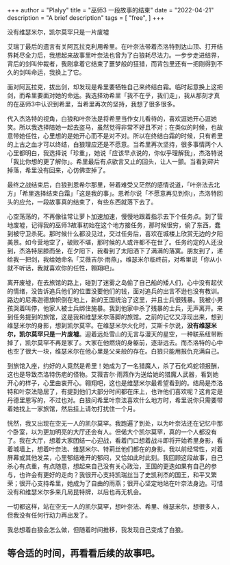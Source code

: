 +++
author = "Plalyy"
title = "巫师3 一段故事的结束"
date = "2022-04-21"
description = "A brief description"
tags = [
    "free",
]
+++
<!--markdown-->
没有维瑟米尔，凯尔莫罕只是一片废墟

艾瑞丁最后的遗言有关阿瓦拉克利用希里。在叶奈法带着杰洛特到达山顶、打开结界耗尽全力后，我想起来故事里叶奈法也曾为了白狼耗尽法力。一步步走进结界，背后的剑叫仲裁者，我刚拿着它结束了噩梦般的狂猎，而背包里还有一把刚得到不久的剑叫命运，我换上了它。

面对阿瓦拉克，拔出剑，却发现是希里要牺牲自己来终结白霜。临时起意换上这把剑，而希里要面对她的命运。我选择劝希里「我不在乎，我们走」，我从那刻才真的在巫师3中认识到希里，当希里再次的坚持，我想了很多很多。

代入杰洛特的视角，白狼和叶奈法是将希里当作女儿看待的，喜欢逗她开心逗她笑。所以我选择陪她一起去盗马，虽然觉得非常不好且不对；在类似的时候，也故意带她任性，心里想的是她开心而不是对不对。所以在终结白霜的时候，只有希里的上古之血才可以终结，白狼理应还是不愿意。当希里再次坚持，很多事情两个人心里都明白，我选择说「珍重」，她说「应该早点说的，你似乎理解我」，杰洛特说「我比你想的更了解你」。希里最后有点欲言又止的回头，让人一颤。当看到碎片掉落，希里没有回来，心仿佛空掉了。

最终之战结束后，白狼到恩希尔那里，带着难受又茫然的感情说道，「叶奈法去北方」「希里选择结束白霜」「这是我的事」。恩希尔说「不愿意再见到你」，杰洛特回头的应允，一段故事真的结束了，有些东西就落下去了。

心空荡荡的，不再像往常让萝卜加速加速，慢慢地跟着指示去下个任务点。到了营地废墟，记得我的巫师3故事初始在这个地方接任务，那时候很穷，偷了东西，蠢到被守卫杀死。那时候什么都没见过，交过任务后，喜欢在城楼上欣赏无边的夕阳美景。如今营地空了，破败不堪，那时候的人或许都不在世了。任务约定的人还没到，杰洛特屈膝而坐，在夕阳下，我看到了太阳洒下了满满的落寞。朋友到了，递给我一把剑，我给她命名「艾薇吉尔·雨燕」。维瑟米尔临终前，对希里说「你从小就不听话，我就喜欢你的任性，翱翔吧」。

离开废墟，在去旅馆的路上，碰到了迷雾之岛偷了自己船的矮人们，心中没有起伏的情绪，没告诉追兵他们的位置没要他们的钱，面对追兵的出言不逊也没有教训。路边的尼弗迦德旗帜倒在地上，新的王国统治了这里，并且士兵很残暴。我被小男孩哭着叫停，他家人被士兵绑住施暴。我到他家中杀了残暴的士兵，无声离开。来到任务提到的旅馆，这是我和维瑟米尔落脚的旅馆。之前的记忆又浮现出来，想到维瑟米尔的身影，想到凯尔莫罕。在维瑟米尔火化时，艾斯卡尔说，**没有维瑟米尔，凯尔莫罕只是一片废墟**。迎着远处雪山的无言与漫天的星空，一种联系纽带断掉了，凯尔莫罕不再是家了。大家在他燃烧的身躯前，逐渐远去。而杰洛特的心中也空了很大一块，维瑟米尔在他心里是父亲般的存在。白狼只能用报仇充满自己。

到旅馆入座，约好的人竟然是希里！她成为了一名猎魔人，杀了石化鸡蛇领报酬，这也是导致杰洛特伤疤的怪物。艾薇吉尔·雨燕作为送给她的猎魔人武器，看到她开心的样子，心里由衷开心。翱翔吧，这也是维瑟米尔最希望看到的。结局是杰洛特和叶奈法隐居了，有提到他们大部分时间都在床上，也许他们喜欢呢？这肯定是丹德里恩写的，不过也对。白狼问希里叶奈法喜欢什么地方时，希里说你只需要带着她找上一家旅馆，然后挂上请勿打扰住一个月。

恍然，我又出现在空无一人的凯尔莫罕。我跑遍了到处，以为叶奈法还在记忆中那个卧室，以为更加明亮的大厅还会有人。但偌大个凯尔莫罕，真的一个人都没有了。我在大厅，想着大家团结一心迎战，看着门口想着战斗即将开始希里身影，看着城墙上，想着叶奈法、维瑟米尔、特莉丝他们都在的身影。我以前经常性，对着屏幕或其他发呆，心里郁结难开的郁闷，又恰如此时此刻。我回顾这段故事，自己杀心有点重，有点随意，想起来自己没有关心政治，王国的更迭如果有自己的参与，也许会有更好的走向？我很开心支持凯瑞丝当了史凯利杰的国王，和平又繁荣；很开心支持希里，她成为了自由的雨燕；很开心坚定地站在叶奈法身边。可惜没有和维瑟米尔多来几局昆特牌，以后也再无机会。

一切都这样，站在空无一人的凯尔莫罕，想叶奈法、希里、维瑟米尔，想很多人，但我没有任何行动力再出发了。

我总想着白狼会怎么做，但随着时间推移，我发现自己变成了白狼。

等合适的时间，再看看后续的故事吧。
---


